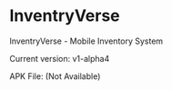 # InventryVerse
InventryVerse - Mobile Inventory System

Current version: v1-alpha4

APK File: (Not Available)
